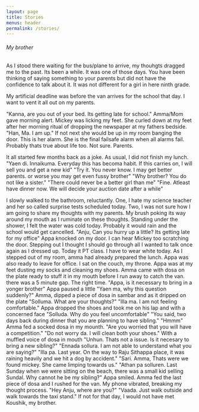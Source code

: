 ```yaml
---
layout: page
title: Stories
menus: header
permalink: /stories/
---
```


###### My brother

As I stood there waiting for the bus/plane to arrive, my thouhgts dragged me to the past. Its been a while. It was one of those days. You have been thinking of saying something to your parents but did not have the confidence to talk about it. It was not different for a girl in here ninth grade.

My artificial deadline was before the van arrives for the school that day. I want to vent it all out on my parents. 

"Kanna, are you out of your bed. Its getting late for school." Amma/Mom gave morning alert. Mickey was licking my feet. She curled down at my feet after her morning ritual of dropping the newspaper at my fathers bedside. "Han, Ma. I am up."  If not next she would be up in my room banging the door. This is her alarm. She is the final failsafe alarm when all alarms fail. Probably thats true about life too. Not sure. Parents. 

It all started few months back as a joke. As usual, I did not finish my lunch. "Yaen di. Innaikuma. Everyday this has becoma habit. If this carries on, I will sell you and get a new kid" "Try it. You never know. I may get better parents. or worse you may get even fussy brother" "Why brother? You do not like a sister." "There could never be a better girl than me" "Fine. Atleast have dinner now. We will decide your auction date after a while"

I slowly walked to the bathroom, reluctantly. One, I hate my science teacher and her so called surprise tests scheduled today. Two, I was not sure how I am going to share my thoughts with my parents. My brush poking its way around my mouth as I ruminate on these thoughts. Standing under the shower, I felt the water was cold today. Probably it would rain and the school would get cancelled. "Anju, Can you hurry up a little? Its getting late for my office" Appa knocked on my door. I can hear Mickey too scratching the door. Stepping out I thought I should go through all I wanted to talk once again as I dressed up. Today it PT class. I have to wear white today. As I stepped out of my room, amma had already prepared the lunch. Appa was also ready to leave for office. I sat on the couch, my throne. Appa was at my feet dusting my socks and cleaning my shoes. Amma came with dosa on the plate ready to stuff it in my mouth before I run away to catch the van. there was a 5 minute gap. The right time. "Appa, is it necessary to bring in a yonger brother" Appa paused a little "Yaen ma, why this question suddenly?" Amma, dipped a piece of dosa in sambar and as it dripped on the plate "Solluma. What are your thoughts?" "Illa ma. I am not feeling comfortable." Appa dropped the shoes and took me on his lap and with a concerned face "Solluda. Why do you feel uncomfortable" "You said, two days back during dinner that you are planning to have sibling." "Hmmm" Amma fed a socked dosa in my mounth. "Are you worried that you will have a competition." "Do not worry da. I will clean both your shoes." With a muffled voice of dosa in mouth "Unhun. Thats not a issue. Is it necesary to bring a new sibling?" "Ennada sollura. I am not able to understand what you are saying?" "Illa pa. Last year. On the way to Raju Sithappa place, it was raining heavily and we hit a dog by accident." "Sari. Amma, Thats were we found mickey. She came limping towards us." "Athan pa solluren. Last Sunday when we were sitting on the beach, there was a small kid selling Sundal. Why cannot he be my sibling?" Appa smiled. Amma fed the last piece of dosa and I rushed for the van. 
My phone vibrated, breaking my thought process. "Hey Anju, where are you?" "Vaada. Just walk outside and walk towards the taxi stand." If not for that day, I would not have met Koushik, my brother. 
